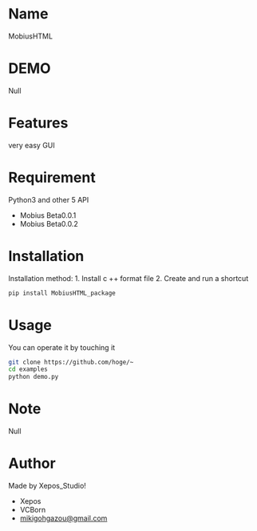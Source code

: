 # Name

MobiusHTML


# DEMO

Null

# Features

very easy GUI

# Requirement

Python3
and other 5 API

* Mobius Beta0.0.1
* Mobius Beta0.0.2

# Installation

Installation method: 1. Install c ++ format file 2. Create and run a shortcut

```bash
pip install MobiusHTML_package
```

# Usage

You can operate it by touching it

```bash
git clone https://github.com/hoge/~
cd examples
python demo.py
```

# Note

Null

# Author

Made by Xepos_Studio!

* Xepos
* VCBorn
* mikigohgazou@gmail.com
